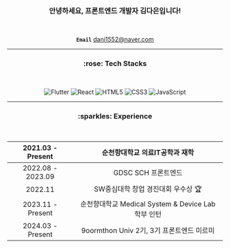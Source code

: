 

<div align="center">
<h3>안녕하세요, 프론트엔드 개발자 김다은입니다! </h3>
<br>
  
**`Email`** dani1552@naver.com
<br>
<hr>
<h3>:rose: Tech Stacks </h3>
<br>

![Flutter](https://img.shields.io/badge/Flutter-02569B?style=flat&logo=flutter&logoColor=white)
![React](https://img.shields.io/badge/React-20232A?style=flat&logo=react&logoColor=61DAFB)
![HTML5](https://img.shields.io/badge/html5-%23E34F26.svg?style=flat&logo=html5&logoColor=white)
![CSS3](https://img.shields.io/badge/css3-%231572B6.svg?style=flat&logo=css3&logoColor=white)
![JavaScript](https://img.shields.io/badge/javascript-%23323330.svg?style=flat&logo=javascript&logoColor=%23F7DF1E)
<hr>


<h3>:sparkles: Experience </h3>
<br>

| 2021.03 - Present | 순천향대학교 의료IT공학과 재학 | 
| :---: | :---: | 
| 2022.08 - 2023.09 | GDSC SCH 프론트엔드 |
| 2022.11 | SW중심대학 창업 경진대회 우수상 🏆 |
| 2023.11 - Present | 순천향대학교 Medical System & Device Lab 학부 인턴 | 
| 2024.03 - Present | 9oormthon Univ 2기, 3기 프론트엔드 미르미 |
</div>
